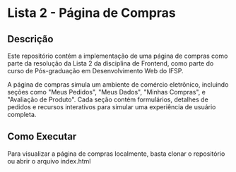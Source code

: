 # Lista 2 - Página de Compras

## Descrição
Este repositório contém a implementação de uma página de compras como parte da resolução da Lista 2 da disciplina de Frontend, como parte do curso de Pós-graduação em Desenvolvimento Web do IFSP.

A página de compras simula um ambiente de comércio eletrônico, incluindo seções como "Meus Pedidos", "Meus Dados", "Minhas Compras", e "Avaliação de Produto". Cada seção contém formulários, detalhes de pedidos e recursos interativos para simular uma experiência de usuário completa.

## Como Executar
Para visualizar a página de compras localmente, basta clonar o repositório ou abrir o arquivo index.html

